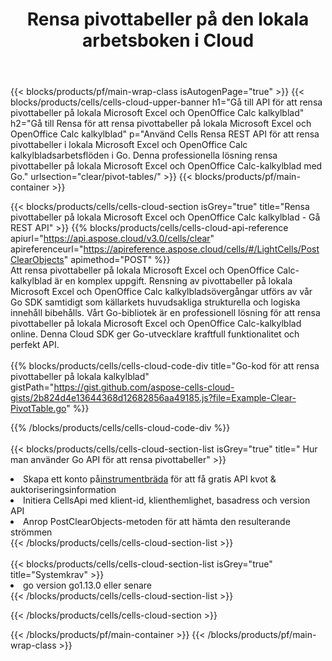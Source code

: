 ﻿---
title:  Rensa pivottabeller på den lokala arbetsboken i Cloud
description: Cloud API och SDK för att rensa pivottabeller på Microsoft Excel & OpenOffice Calc. Rensa pivottabeller på lokala kalkylblad med Cells Cloud API. SDK stöder olika utvecklingsspråk. De inkluderar Android, C#, Go, Java, NodeJS, Perl, PHP, Python, Ruby och swift.
url: /sv/go/clear/pivot-tables/
---
{{< blocks/products/pf/main-wrap-class isAutogenPage="true" >}}
{{< blocks/products/cells/cells-cloud-upper-banner h1="Gå till API för att rensa pivottabeller på lokala Microsoft Excel och OpenOffice Calc kalkylblad" h2="Gå till Rensa för att rensa pivottabeller på lokala Microsoft Excel och OpenOffice Calc kalkylblad" p="Använd Cells Rensa REST API för att rensa pivottabeller i lokala Microsoft Excel och OpenOffice Calc kalkylbladsarbetsflöden i Go. Denna professionella lösning rensa pivottabeller på lokala Microsoft Excel och OpenOffice Calc-kalkylblad med Go." urlsection="clear/pivot-tables/" >}}
{{< blocks/products/pf/main-container >}}

{{< blocks/products/cells/cells-cloud-section isGrey="true" title="Rensa pivottabeller på lokala Microsoft Excel och OpenOffice Calc kalkylblad - Gå REST API" >}}
{{% blocks/products/cells/cells-cloud-api-reference apiurl="https://api.aspose.cloud/v3.0/cells/clear" apireferenceurl="https://apireference.aspose.cloud/cells/#/LightCells/PostClearObjects" apimethod="POST" %}}
<br/>
Att rensa pivottabeller på lokala Microsoft Excel och OpenOffice Calc-kalkylblad är en komplex uppgift. Rensning av pivottabeller på lokala Microsoft Excel och OpenOffice Calc kalkylbladsövergångar utförs av vår Go SDK samtidigt som källarkets huvudsakliga strukturella och logiska innehåll bibehålls. Vårt Go-bibliotek är en professionell lösning för att rensa pivottabeller på lokala Microsoft Excel och OpenOffice Calc-kalkylblad online. Denna Cloud SDK ger Go-utvecklare kraftfull funktionalitet och perfekt API.
<br/>
<br/>
{{% blocks/products/cells/cells-cloud-code-div title="Go-kod för att rensa pivottabeller på lokala kalkylblad" gistPath="https://gist.github.com/aspose-cells-cloud-gists/2b824d4e13644368d12682856aa49185.js?file=Example-Clear-PivotTable.go" %}}
  
{{% /blocks/products/cells/cells-cloud-code-div %}}
<br/>
<br/>
{{< blocks/products/cells/cells-cloud-section-list isGrey="true" title=" Hur man använder Go API för att rensa pivottabeller" >}}
<li> Skapa ett konto på<a href="https://dashboard.aspose.cloud/">instrumentbräda</a> för att få gratis API kvot & auktoriseringsinformation</li>
<li>Initiera CellsApi med klient-id, klienthemlighet, basadress och version API</li>
<li>Anrop PostClearObjects-metoden för att hämta den resulterande strömmen</li>
{{< /blocks/products/cells/cells-cloud-section-list >}}
<br/>
<br/>
{{< blocks/products/cells/cells-cloud-section-list isGrey="true" title="Systemkrav" >}}
<li>go version go1.13.0 eller senare</li>
{{< /blocks/products/cells/cells-cloud-section-list >}}

{{< /blocks/products/cells/cells-cloud-section >}}

{{< /blocks/products/pf/main-container >}}
{{< /blocks/products/pf/main-wrap-class >}}
